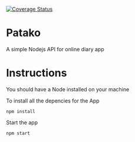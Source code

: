 [![Coverage Status](https://coveralls.io/repos/github/devPinheiro/Patako/badge.svg?branch=master)](https://coveralls.io/github/devPinheiro/Patako?branch=master)
# Patako
A simple Nodejs API for online diary app

# Instructions
You should have a Node installed on your machine 

To install all the depencies for the App

``npm install``

Start the app

``npm start``
